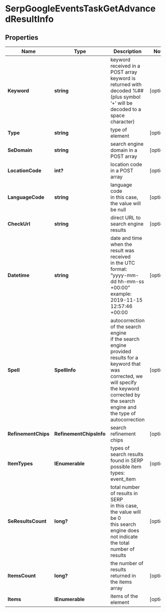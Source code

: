 # SerpGoogleEventsTaskGetAdvancedResultInfo


## Properties

| Name | Type | Description | Notes |
|------------ | ------------- | ------------- | -------------|
**Keyword** | **string** | keyword received in a POST array<br>keyword is returned with decoded %## (plus symbol ‘+’ will be decoded to a space character) |[optional]|
**Type** | **string** | type of element |[optional]|
**SeDomain** | **string** | search engine domain in a POST array |[optional]|
**LocationCode** | **int?** | location code in a POST array |[optional]|
**LanguageCode** | **string** | language code<br>in this case, the value will be null |[optional]|
**CheckUrl** | **string** | direct URL to search engine results |[optional]|
**Datetime** | **string** | date and time when the result was received<br>in the UTC format: “yyyy-mm-dd hh-mm-ss +00:00”<br>example:<br>2019-11-15 12:57:46 +00:00 |[optional]|
**Spell** | **SpellInfo** | autocorrection of the search engine<br>if the search engine provided results for a keyword that was corrected, we will specify the keyword corrected by the search engine and the type of autocorrection |[optional]|
**RefinementChips** | **RefinementChipsInfo** | search refinement chips |[optional]|
**ItemTypes** | **IEnumerable<string>** | types of search results found in SERP<br>possible item types:<br>event_item |[optional]|
**SeResultsCount** | **long?** | total number of results in SERP<br>in this case, the value will be 0<br>this search engine does not indicate the total number of results |[optional]|
**ItemsCount** | **long?** | the number of results returned in the items array |[optional]|
**Items** | **IEnumerable<BaseSerpElementItem>** | items of the element |[optional]|